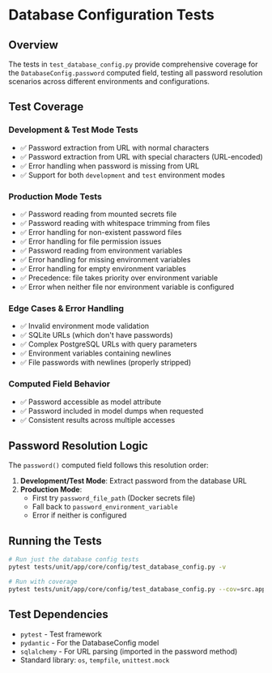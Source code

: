 # Database Configuration Tests

## Overview

The tests in `test_database_config.py` provide comprehensive coverage for the `DatabaseConfig.password` computed field, testing all password resolution scenarios across different environments and configurations.

## Test Coverage

### Development & Test Mode Tests
- ✅ Password extraction from URL with normal characters
- ✅ Password extraction from URL with special characters (URL-encoded)
- ✅ Error handling when password is missing from URL
- ✅ Support for both `development` and `test` environment modes

### Production Mode Tests
- ✅ Password reading from mounted secrets file
- ✅ Password reading with whitespace trimming from files
- ✅ Error handling for non-existent password files
- ✅ Error handling for file permission issues
- ✅ Password reading from environment variables
- ✅ Error handling for missing environment variables
- ✅ Error handling for empty environment variables
- ✅ Precedence: file takes priority over environment variable
- ✅ Error when neither file nor environment variable is configured

### Edge Cases & Error Handling
- ✅ Invalid environment mode validation
- ✅ SQLite URLs (which don't have passwords)
- ✅ Complex PostgreSQL URLs with query parameters
- ✅ Environment variables containing newlines
- ✅ File passwords with newlines (properly stripped)

### Computed Field Behavior
- ✅ Password accessible as model attribute
- ✅ Password included in model dumps when requested
- ✅ Consistent results across multiple accesses

## Password Resolution Logic

The `password()` computed field follows this resolution order:

1. **Development/Test Mode**: Extract password from the database URL
2. **Production Mode**: 
   - First try `password_file_path` (Docker secrets file)
   - Fall back to `password_environment_variable`
   - Error if neither is configured

## Running the Tests

```bash
# Run just the database config tests
pytest tests/unit/app/core/config/test_database_config.py -v

# Run with coverage
pytest tests/unit/app/core/config/test_database_config.py --cov=src.app.runtime.config.config_data --cov-report=term-missing
```

## Test Dependencies

- `pytest` - Test framework
- `pydantic` - For the DatabaseConfig model
- `sqlalchemy` - For URL parsing (imported in the password method)
- Standard library: `os`, `tempfile`, `unittest.mock`